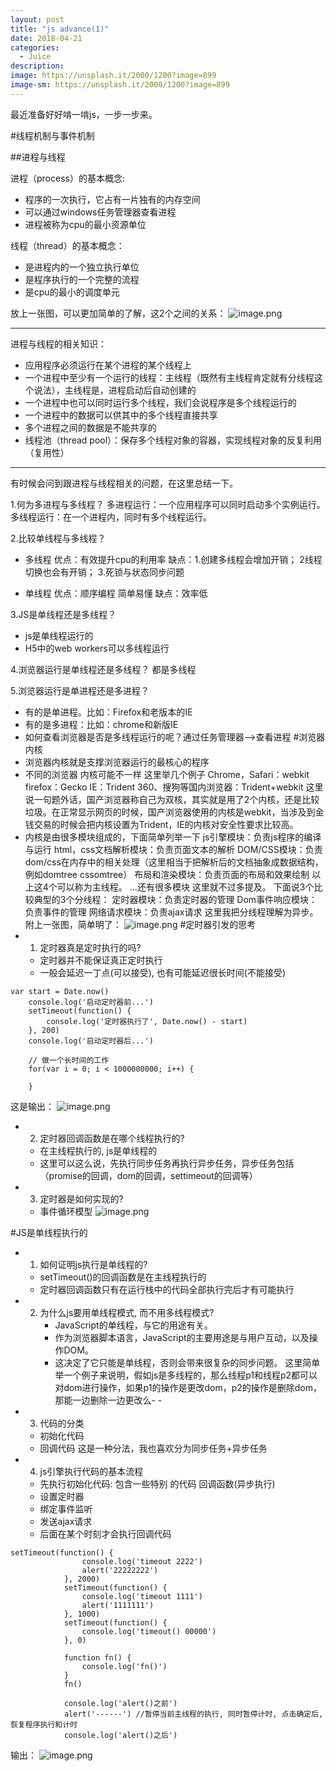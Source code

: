 ```yaml
---
layout: post
title: "js advance(1)"
date: 2018-04-21
categories:
  - Juice
description: 
image: https://unsplash.it/2000/1200?image=899
image-sm: https://unsplash.it/2000/1200?image=899
---
```


最近准备好好啃一啃js，一步一步来。

#线程机制与事件机制

##进程与线程

进程（process）的基本概念:
- 程序的一次执行，它占有一片独有的内存空间
- 可以通过windows任务管理器查看进程
- 进程被称为cpu的最小资源单位

线程（thread）的基本概念：
- 是进程内的一个独立执行单位
- 是程序执行的一个完整的流程
- 是cpu的最小的调度单元

放上一张图，可以更加简单的了解，这2个之间的关系：
![image.png](https://upload-images.jianshu.io/upload_images/3378252-a95130975e74f579.png?imageMogr2/auto-orient/strip%7CimageView2/2/w/1240)

------

进程与线程的相关知识：

* 应用程序必须运行在某个进程的某个线程上
* 一个进程中至少有一个运行的线程：主线程（既然有主线程肯定就有分线程这个说法），主线程是，进程启动后自动创建的
* 一个进程中也可以同时运行多个线程，我们会说程序是多个线程运行的
* 一个进程中的数据可以供其中的多个线程直接共享
* 多个进程之间的数据是不能共享的
* 线程池（thread pool）：保存多个线程对象的容器，实现线程对象的反复利用（复用性）
-----

有时候会问到跟进程与线程相关的问题，在这里总结一下。

1.何为多进程与多线程？
多进程运行：一个应用程序可以同时启动多个实例运行。
多线程运行：在一个进程内，同时有多个线程运行。

2.比较单线程与多线程？
- 多线程
优点：有效提升cpu的利用率
 缺点：1.创建多线程会增加开销；
             2线程切换也会有开销；
             3.死锁与状态同步问题

- 单线程
优点：顺序编程 简单易懂
缺点：效率低

3.JS是单线程还是多线程？
- js是单线程运行的
- H5中的web workers可以多线程运行

4.浏览器运行是单线程还是多线程？
都是多线程

5.浏览器运行是单进程还是多进程？
- 有的是单进程。比如：Firefox和老版本的IE
- 有的是多进程：比如：chrome和新版IE
- 如何查看浏览器是否是多线程运行的呢？通过任务管理器-->查看进程
#浏览器内核
- 浏览器内核就是支撑浏览器运行的最核心的程序
- 不同的浏览器 内核可能不一样 这里举几个例子
Chrome，Safari：webkit
firefox：Gecko
IE：Trident
360、搜狗等国内浏览器：Trident+webkit
这里说一句题外话，国产浏览器称自己为双核，其实就是用了2个内核，还是比较垃圾。在正常显示网页的时候，国产浏览器使用的内核是webkit，当涉及到金钱交易的时候会把内核设置为Trident，IE的内核对安全性要求比较高。
- 内核是由很多模块组成的，下面简单列举一下
js引擎模块：负责js程序的编译与运行
html，css文档解析模块：负责页面文本的解析
DOM/CSS模块：负责dom/css在内存中的相关处理（这里相当于把解析后的文档抽象成数据结构，例如domtree cssomtree）
布局和渲染模块：负责页面的布局和效果绘制
以上这4个可以称为主线程。
...还有很多模块 这里就不过多提及。
下面说3个比较典型的3个分线程：
定时器模块：负责定时器的管理
Dom事件响应模块：负责事件的管理
网络请求模块：负责ajax请求
这里我把分线程理解为异步。
附上一张图，简单明了：
![image.png](https://upload-images.jianshu.io/upload_images/3378252-35a988ce46534d5e.png?imageMogr2/auto-orient/strip%7CimageView2/2/w/1240)
#定时器引发的思考
- 1. 定时器真是定时执行的吗?
  * 定时器并不能保证真正定时执行
  * 一般会延迟一丁点(可以接受), 也有可能延迟很长时间(不能接受)
```
var start = Date.now()
	console.log('启动定时器前...')
	setTimeout(function() {
		console.log('定时器执行了', Date.now() - start)
	}, 200)
	console.log('启动定时器后...')

	// 做一个长时间的工作
	for(var i = 0; i < 1000000000; i++) {

	}
```
这是输出：
![image.png](https://upload-images.jianshu.io/upload_images/3378252-d17ca3a960a1117f.png?imageMogr2/auto-orient/strip%7CimageView2/2/w/1240)

- 2. 定时器回调函数是在哪个线程执行的?
    * 在主线程执行的, js是单线程的
    * 这里可以这么说，先执行同步任务再执行异步任务，异步任务包括（promise的回调，dom的回调，settimeout的回调等）
- 3. 定时器是如何实现的?
    * 事件循环模型
![image.png](https://upload-images.jianshu.io/upload_images/3378252-f49b0c9a78d3de4c.png?imageMogr2/auto-orient/strip%7CimageView2/2/w/1240)

#JS是单线程执行的
- 1. 如何证明js执行是单线程的?
  * setTimeout()的回调函数是在主线程执行的
  * 定时器回调函数只有在运行栈中的代码全部执行完后才有可能执行
- 2. 为什么js要用单线程模式, 而不用多线程模式?
      * JavaScript的单线程，与它的用途有关。
      * 作为浏览器脚本语言，JavaScript的主要用途是与用户互动，以及操作DOM。
     * 这决定了它只能是单线程，否则会带来很复杂的同步问题。
 这里简单举一个例子来说明，假如js是多线程的，那么线程p1和线程p2都可以对dom进行操作，如果p1的操作是更改dom，p2的操作是删除dom，那能一边删除一边更改么- -
- 3. 代码的分类
   * 初始化代码
   * 回调代码
   这是一种分法，我也喜欢分为同步任务+异步任务
- 4. js引擎执行代码的基本流程
   * 先执行初始化代码: 包含一些特别  的代码   回调函数(异步执行)
    * 设置定时器
    * 绑定事件监听
    * 发送ajax请求
   * 后面在某个时刻才会执行回调代码
```
setTimeout(function() {
				console.log('timeout 2222')
				alert('22222222')
			}, 2000)
			setTimeout(function() {
				console.log('timeout 1111')
				alert('1111111')
			}, 1000)
			setTimeout(function() {
				console.log('timeout() 00000')
			}, 0)

			function fn() {
				console.log('fn()')
			}
			fn()

			console.log('alert()之前')
			alert('------') //暂停当前主线程的执行, 同时暂停计时, 点击确定后, 恢复程序执行和计时
			console.log('alert()之后')
```
输出：
![image.png](https://upload-images.jianshu.io/upload_images/3378252-e70af7aab71fc776.png?imageMogr2/auto-orient/strip%7CimageView2/2/w/1240)
